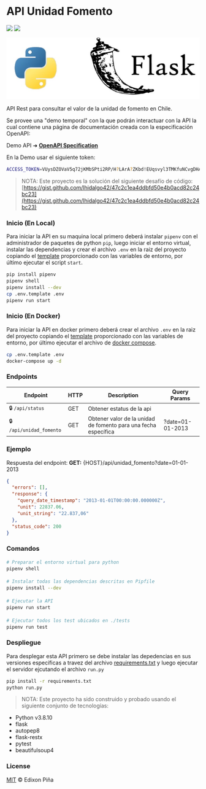 # API Unidad Fomento

![](https://img.shields.io/badge/author-Edixon_Piña-yellow?style=for-the-badge)
![](https://img.shields.io/badge/python-3.8-blue?style=for-the-badge)

![banner](docs/banner.jpg)

API Rest para consultar el valor de la unidad de fomento en Chile.

Se provee una "demo temporal" con la que podrán interactuar con la API la cual contiene una página de documentación
creada con la especificación OpenAPI:

Demo API &#x279c; **[OpenAPI Specification](https://api-unidad-fomento-production.up.railway.app/api/doc/)**

En la Demo usar el siguiente token:

```sh
ACCESS_TOKEN=VUysDZOVaV5q72jKMbSPti2RP/H?LArA?ZKbd!EUqsvyl3TMKfuNCvgDHA4oEUAn
```

> NOTA: Este proyecto es la solución del siguiente desafío de código:
> [https://gist.github.com/lhidalgo42/47c2c1ea4ddbfd50e4b0acd82c24bc23](https://gist.github.com/lhidalgo42/47c2c1ea4ddbfd50e4b0acd82c24bc23)

### Inicio (En Local)

Para iniciar la API en su maquina local primero deberá instalar `pipenv` con el administrador de paquetes de python
`pip`, luego iniciar el entorno virtual, instalar las dependencias y crear el archivo `.env` en la raiz del proyecto
copiando el [template](./.env.template) proporcionado con las variables de entorno, por último ejecutar el script
`start`.

```sh
pip install pipenv
pipenv shell
pipenv install --dev
cp .env.template .env
pipenv run start
```

### Inicio (En Docker)

Para iniciar la API en docker primero deberá crear el archivo `.env` en la raiz del proyecto copiando el
[template](./.env.template) proporcionado con las variables de entorno, por último ejecutar el archivo de
[docker compose](./docker-compose.yml).

```sh
cp .env.template .env
docker-compose up -d
```

### Endpoints

| Endpoint                 | HTTP | Description                                                     | Query Params     |
| ------------------------ | ---- | --------------------------------------------------------------- | ---------------- |
| 🔒 `/api/status`         | GET  | Obtener estatus de la api                                       |                  |
| 🔒 `/api/unidad_fomento` | GET  | Obtener valor de la unidad de fomento para una fecha específica | ?date=01-01-2013 |

### Ejemplo

Respuesta del endpoint: **GET:** {HOST}/api/unidad_fomento?date=01-01-2013

```json
{
  "errors": [],
  "response": {
    "query_date_timestamp": "2013-01-01T00:00:00.000000Z",
    "unit": 22837.06,
    "unit_string": "22.837,06"
  },
  "status_code": 200
}
```

### Comandos

```sh
# Preparar el entorno virtual para python
pipenv shell

# Instalar todas las dependencias descritas en Pipfile
pipenv install --dev

# Ejecutar la API
pipenv run start

# Ejecutar todos los test ubicados en ./tests
pipenv run test
```

### Despliegue

Para desplegar esta API primero se debe instalar las depedencias en sus versiones específicas a travez del archivo
[requirements.txt](./requirements.txt) y luego ejecutar el servidor ejcutando el archivo `run.py`

```sh
pip install -r requirements.txt
python run.py
```

> NOTA: Este proyecto ha sido construido y probado usando el siguiente conjunto de tecnologías:

- Python v3.8.10
- flask
- autopep8
- flask-restx
- pytest
- beautifulsoup4

### License

[MIT](./LICENSE) &copy; Edixon Piña
